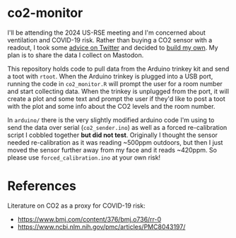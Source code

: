 # co2-monitor

<!-- badges: start -->
<!-- badges: end -->

I'll be attending the 2024 US-RSE meeting and I'm concerned about ventilation and COVID-19 risk.  Rather than buying a CO2 sensor with a readout, I took some [advice on Twitter](https://twitter.com/MariannaFoos/status/1554492705492934660) and decided to [build my own](https://learn.adafruit.com/diy-trinkey-no-solder-air-quality-monitor). My plan is to share the data I collect on Mastodon.

This repository holds code to pull data from the Arduino trinkey kit and send a toot with `rtoot`.  When the Arduino trinkey is plugged into a USB port, running the code in `co2_monitor.R` will prompt the user for a room number and start collecting data.  When the trinkey is unplugged from the port, it will create a plot and some text and prompt the user if they'd like to post a toot with the plot and some info about the CO2 levels and the room number.

In `arduino/` there is the very slightly modified arduino code I'm using to send the data over serial (`co2_sender.ino`) as well as a forced re-calibration script I cobbled together **but did not test**.  Originally I thought the sensor needed re-calibration as it was reading ~500ppm outdoors, but then I just moved the sensor further away from my face and it reads ~420ppm.  So please use `forced_calibration.ino` at your own risk!

# References

Literature on CO2 as a proxy for COVID-19 risk:

- https://www.bmj.com/content/376/bmj.o736/rr-0
- https://www.ncbi.nlm.nih.gov/pmc/articles/PMC8043197/
